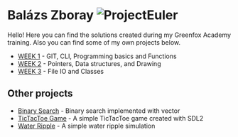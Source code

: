 # Balázs Zboray ![ProjectEuler](https://projecteuler.net/profile/zbory.png)

Hello! Here you can find the solutions created during my Greenfox Academy training. Also you can find some of my own projects below.



* [WEEK 1](https://github.com/green-fox-academy/zbory/tree/master/week-01) - GIT, CLI, Programming basics and Functions
* [WEEK 2](https://github.com/green-fox-academy/zbory/tree/master/week-02) - Pointers, Data structures, and Drawing
* [WEEK 3](https://github.com/green-fox-academy/zbory/tree/master/week-03) - File IO and Classes


## Other projects

* [Binary Search](https://github.com/zbory/other-projects/tree/master/BinarySearch) - Binary search implemented with vector
* [TicTacToe Game](https://github.com/zbory/other-projects/tree/master/TicTacToe) - A simple TicTacToe game created with SDL2
* [Water Ripple](https://github.com/zbory/other-projects/tree/master/RainbowRipple) - A simple water ripple simulation
